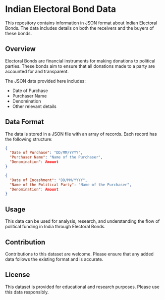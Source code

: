 # Indian Electoral Bond Data

This repository contains information in JSON format about Indian Electoral Bonds. The data includes details on both the receivers and the buyers of these bonds.

## Overview

Electoral Bonds are financial instruments for making donations to political parties. These bonds aim to ensure that all donations made to a party are accounted for and transparent.

The JSON data provided here includes:

- Date of Purchase
- Purchaser Name
- Denomination
- Other relevant details

## Data Format

The data is stored in a JSON file with an array of records. Each record has the following structure:

```json
{
  "Date of Purchase": "DD/MM/YYYY",
  "Purchaser Name": "Name of the Purchaser",
  "Denomination": Amount
}
```
```json
{
  "Date of Encashment": "DD/MM/YYYY",
  "Name of the Political Party": "Name of the Purchaser",
  "Denomination": Amount
}
```
## Usage

This data can be used for analysis, research, and understanding the flow of political funding in India through Electoral Bonds.

## Contribution

Contributions to this dataset are welcome. Please ensure that any added data follows the existing format and is accurate.

## License

This dataset is provided for educational and research purposes. Please use this data responsibly.

